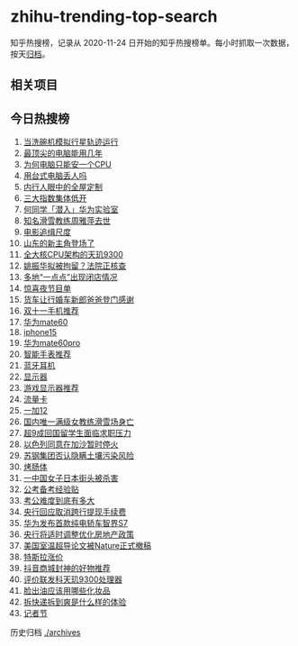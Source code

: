 # zhihu-trending-top-search

知乎热搜榜，记录从 2020-11-24
日开始的知乎热搜榜单。每小时抓取一次数据，按天[归档](./archives)。

## 相关项目

## 今日热搜榜

<!-- BEGIN -->
<!-- 最后更新时间 Fri Nov 10 2023 18:07:56 GMT+0800 (China Standard Time) -->

1. [当洗碗机模拟行星轨迹运行](https://www.zhihu.com/search?q=当洗碗机模拟行星轨迹运行)
1. [最顶尖的电脑能用几年](https://www.zhihu.com/search?q=最顶尖的电脑能用几年)
1. [为何电脑只能安一个CPU](https://www.zhihu.com/search?q=为何电脑只能安一个CPU)
1. [用台式电脑丢人吗](https://www.zhihu.com/search?q=用台式电脑丢人吗)
1. [内行人眼中的全屋定制](https://www.zhihu.com/search?q=内行人眼中的全屋定制)
1. [三大指数集体低开](https://www.zhihu.com/search?q=三大指数集体低开)
1. [何同学「潜入」华为实验室](https://www.zhihu.com/search?q=何同学「潜入」华为实验室)
1. [知名滑雪教练周雅萍去世](https://www.zhihu.com/search?q=知名滑雪教练周雅萍去世)
1. [电影追缉尺度](https://www.zhihu.com/search?q=电影追缉尺度)
1. [山东的新主角登场了](https://www.zhihu.com/search?q=山东的新主角登场了)
1. [全大核CPU架构的天玑9300](https://www.zhihu.com/search?q=全大核CPU架构的天玑9300)
1. [姚振华拟被拘留？法院正核查](https://www.zhihu.com/search?q=姚振华拟被拘留？法院正核查)
1. [多地“一点点”出现闭店情况](https://www.zhihu.com/search?q=多地“一点点”出现闭店情况)
1. [惊喜夜节目单](https://www.zhihu.com/search?q=惊喜夜节目单)
1. [货车让行婚车新郎爸爸登门感谢](https://www.zhihu.com/search?q=货车让行婚车新郎爸爸登门感谢)
1. [双十一手机推荐](https://www.zhihu.com/search?q=双十一手机推荐)
1. [华为mate60](https://www.zhihu.com/search?q=华为mate60)
1. [iphone15](https://www.zhihu.com/search?q=iphone15)
1. [华为mate60pro](https://www.zhihu.com/search?q=华为mate60pro)
1. [智能手表推荐](https://www.zhihu.com/search?q=智能手表推荐)
1. [蓝牙耳机](https://www.zhihu.com/search?q=蓝牙耳机)
1. [显示器](https://www.zhihu.com/search?q=显示器)
1. [游戏显示器推荐](https://www.zhihu.com/search?q=游戏显示器推荐)
1. [流量卡](https://www.zhihu.com/search?q=流量卡)
1. [一加12](https://www.zhihu.com/search?q=一加12)
1. [国内唯一满级女教练滑雪场身亡](https://www.zhihu.com/search?q=国内唯一满级女教练滑雪场身亡)
1. [超9成回国留学生面临求职压力](https://www.zhihu.com/search?q=超9成回国留学生面临求职压力)
1. [以色列同意在加沙暂时停火](https://www.zhihu.com/search?q=以色列同意在加沙暂时停火)
1. [苏钢集团否认隐瞒土壤污染风险](https://www.zhihu.com/search?q=苏钢集团否认隐瞒土壤污染风险)
1. [烤肠体](https://www.zhihu.com/search?q=烤肠体)
1. [一中国女子日本街头被杀害](https://www.zhihu.com/search?q=一中国女子日本街头被杀害)
1. [公考备考经验贴](https://www.zhihu.com/search?q=公考备考经验贴)
1. [考公难度到底有多大](https://www.zhihu.com/search?q=考公难度到底有多大)
1. [央行回应取消跨行提现手续费](https://www.zhihu.com/search?q=央行回应取消跨行提现手续费)
1. [华为发布首款纯电轿车智界S7](https://www.zhihu.com/search?q=华为发布首款纯电轿车智界S7)
1. [央行将适时调整优化房地产政策](https://www.zhihu.com/search?q=央行将适时调整优化房地产政策)
1. [美国室温超导论文被Nature正式撤稿](https://www.zhihu.com/search?q=美国室温超导论文被Nature正式撤稿)
1. [特斯拉涨价](https://www.zhihu.com/search?q=特斯拉涨价)
1. [抖音商城封神的好物推荐](https://www.zhihu.com/search?q=抖音商城封神的好物推荐)
1. [评价联发科天玑9300处理器](https://www.zhihu.com/search?q=评价联发科天玑9300处理器)
1. [脸出油应该用哪些化妆品](https://www.zhihu.com/search?q=脸出油应该用哪些化妆品)
1. [拆快递拆到爽是什么样的体验](https://www.zhihu.com/search?q=拆快递拆到爽是什么样的体验)
1. [记者节](https://www.zhihu.com/search?q=记者节)

<!-- END -->

历史归档 [./archives](./archives)
